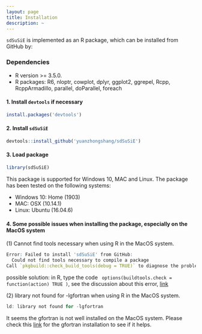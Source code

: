 ```yaml
---
layout: page
title: Installation
description: ~
---
```


`sdSuSiE` is implemented as an R package, which can be installed from GitHub by:

### Dependencies 
* R version >= 3.5.0.
* R packages: R6, nloptr, cowplot, dplyr, ggplot2, ggrepel, Rcpp, RcppArmadillo, parallel, doParallel, foreach

#### 1. Install `devtools` if necessary
```r
install.packages('devtools')
```

#### 2. Install `sdSuSiE`
```r
devtools::install_github('yuanzhongshang/sdSuSiE')
```
#### 3. Load package
```r
library(sdSuSiE)
```

This package is supported for Windows 10, MAC and Linux. The package has been tested on the following systems:
- Windows 10: Home (1903)
- MAC: OSX (10.14.1)
- Linux: Ubuntu (16.04.6)

#### 4. Some possible issues when installing the package, especially on the MacOS system
(1) Cannot find tools necessary when using R in the MacOS system.
```r
Error: Failed to install 'sdSuSiE' from GitHub:
  Could not find tools necessary to compile a package
Call `pkgbuild::check_build_tools(debug = TRUE)` to diagnose the problem.
``` 
possible solution: in R, type the code ``` options(buildtools.check = function(action) TRUE )```, see the discussion about this error, [link](https://stackoverflow.com/questions/37776377/error-when-installing-an-r-package-from-github-could-not-find-build-tools-neces)

(2) library not found for -lgfortran when using R in the MacOS system.
```r
ld: library not found for -lgfortran
```
It seems the gfortran is not well installed on the MacOS system. Please check this [link](https://thecoatlessprofessor.com/programming/cpp/r-compiler-tools-for-rcpp-on-macos/) for the gfortran installation to see if it helps. 


